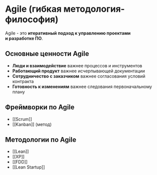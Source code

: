 # Agile (гибкая методология-философия)
Agile - это **итеративный подход к управлению проектами и разработке ПО**.

## Основные ценности Agile
- **Люди и взаимодействие** важнее процессов и инструментов
- **Работающий продукт** важнее исчерпывающей документации
- **Сотрудничество с заказчиком** важнее согласования условий контракта
- **Готовность к изменениям** важнее следования первоначальному плану

## Фреймворки по Agile
- [[Scrum]]
- [[Kanban]] (метод)
## Методологии по Agile
- [[Lean]]
- [[XP]]
- [[FDD]]
- [[Lean Startup]]
